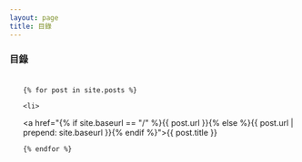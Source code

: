 ```yaml
---
layout: page
title: 目錄
---
```

### 目錄<br><br>

<!-- Posts Title List-->
<ul>

	{% for post in site.posts %}

	<li>
   <a href="{% if site.baseurl == "/" %}{{ post.url }}{% else %}{{ post.url | prepend: site.baseurl }}{% endif %}">{{ post.title }}</a>

	{% endfor %}

</ul>

<br>